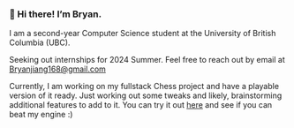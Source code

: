 ### 👋 Hi there! I’m Bryan. 

I am a second-year Computer Science student at the University of British Columbia (UBC).

Seeking out internships for 2024 Summer. Feel free to reach out by email at <Bryanjiang168@gmail.com>

Currently, I am working on my fullstack Chess project and have a playable version of it ready. Just working out some tweaks and likely, brainstorming 
 additional features to add to it. You can try it out [here](https://chess-c486876bf51a.herokuapp.com/) and see if you can beat my engine :)
